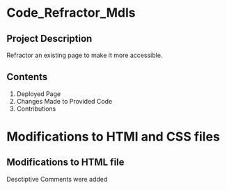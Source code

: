 # Code_Refractor_Mdls

## Project Description
Refractor an existing page to make it more accessible. 

## Contents

1. Deployed Page 
2. Changes Made to Provided Code 
3. Contributions

# Modifications to HTMl and CSS files 

## Modifications to HTML file 
Desctiptive Comments were added 
<!--Start Navigation/Header-->
<!--End Navigation-->	 
<!-- Hero -->
<!--Hero End-->	 
<!--Main Content-->
<!--End Main Content-->	 
<!--Benefits Section Start-->
<!--Benefits Section End-->	  
<!--Footer Start-->
<!--Footer End-->
